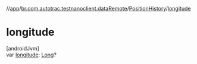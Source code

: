 //[app](../../../index.md)/[br.com.autotrac.testnanoclient.dataRemote](../index.md)/[PositionHistory](index.md)/[longitude](longitude.md)

# longitude

[androidJvm]\
var [longitude](longitude.md): [Long](https://kotlinlang.org/api/latest/jvm/stdlib/kotlin/-long/index.html)?
